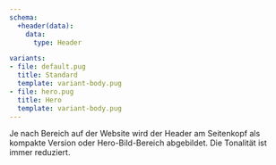 ```yaml
---
schema:
  +header(data):
    data:
      type: Header

variants:
- file: default.pug
  title: Standard
  template: variant-body.pug
- file: hero.pug
  title: Hero
  template: variant-body.pug
---
```

Je nach Bereich auf der Website wird der Header am Seitenkopf als kompakte Version oder Hero-Bild-Bereich abgebildet.
Die Tonalität ist immer reduziert.
